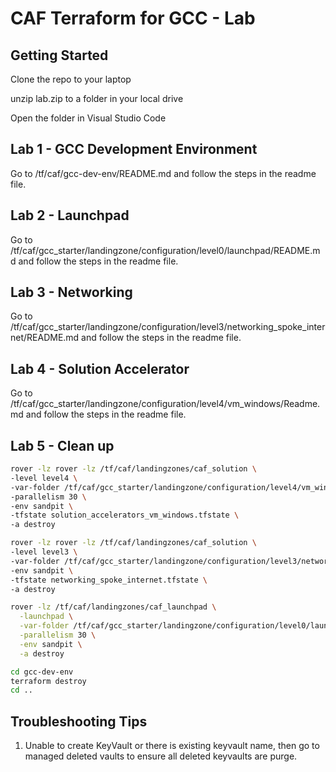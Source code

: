 # CAF Terraform for GCC - Lab

## Getting Started

Clone the repo to your laptop

unzip lab.zip to a folder in your local drive

Open the folder in Visual Studio Code

## Lab 1 - GCC Development Environment

Go to /tf/caf/gcc-dev-env/README.md and follow the steps in the readme file.

## Lab 2 - Launchpad

Go to /tf/caf/gcc_starter/landingzone/configuration/level0/launchpad/README.md and follow the steps in the readme file.

## Lab 3 - Networking

Go to /tf/caf/gcc_starter/landingzone/configuration/level3/networking_spoke_internet/README.md and follow the steps in the readme file.

## Lab 4 - Solution Accelerator

Go to /tf/caf/gcc_starter/landingzone/configuration/level4/vm_windows/Readme.md and follow the steps in the readme file.


## Lab 5 - Clean up 

```bash
rover -lz rover -lz /tf/caf/landingzones/caf_solution \
-level level4 \
-var-folder /tf/caf/gcc_starter/landingzone/configuration/level4/vm_windows \
-parallelism 30 \
-env sandpit \
-tfstate solution_accelerators_vm_windows.tfstate \
-a destroy
```

```bash
rover -lz rover -lz /tf/caf/landingzones/caf_solution \
-level level3 \
-var-folder /tf/caf/gcc_starter/landingzone/configuration/level3/networking_spoke_internet \
-env sandpit \
-tfstate networking_spoke_internet.tfstate \
-a destroy
```

```bash
rover -lz /tf/caf/landingzones/caf_launchpad \
  -launchpad \
  -var-folder /tf/caf/gcc_starter/landingzone/configuration/level0/launchpad \
  -parallelism 30 \
  -env sandpit \
  -a destroy
```

```bash
cd gcc-dev-env
terraform destroy
cd ..
```


## Troubleshooting Tips
1. Unable to create KeyVault or there is existing keyvault name, then go to managed deleted vaults to ensure all deleted keyvaults are purge.
